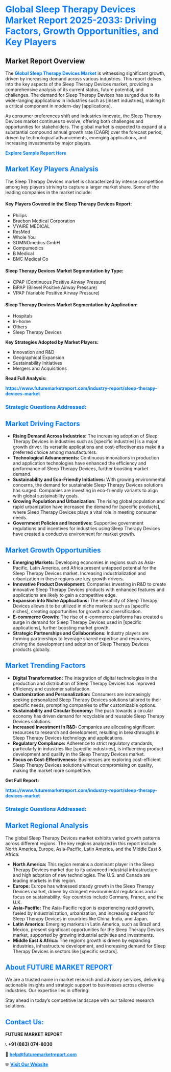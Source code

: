 <h1 style="color: #007BFF;">Global Sleep Therapy Devices Market Report 2025-2033: Driving Factors, Growth Opportunities, and Key Players</h1>

<section id="overview">
<h2>Market Report Overview</h2>
<p>The <a href="https://www.futuremarketreport.com/industry-report/sleep-therapy-devices-market" style="color: #007BFF; text-decoration: none;"><strong>Global Sleep Therapy Devices Market</strong></a> is witnessing significant growth, driven by increasing demand across various industries. This report delves into the key aspects of the Sleep Therapy Devices market, providing a comprehensive analysis of its current status, future potential, and challenges. The demand for Sleep Therapy Devices has surged due to its wide-ranging applications in industries such as [insert industries], making it a critical component in modern-day [applications].</p>
<p>As consumer preferences shift and industries innovate, the Sleep Therapy Devices market continues to evolve, offering both challenges and opportunities for stakeholders. The global market is expected to expand at a substantial compound annual growth rate (CAGR) over the forecast period, driven by technological advancements, emerging applications, and increasing investments by major players.</p>
</section>

<section id="overview">
<p><a href="https://www.futuremarketreport.com/request-sample/reportId=122862" style="color: #007BFF; text-decoration: none;"><strong>Explore Sample Report Here</strong></a></p>
</section>

<section id="key-players">
<h2 style="color: #007BFF;">Market Key Players Analysis</h2>
<p>The Sleep Therapy Devices market is characterized by intense competition among key players striving to capture a larger market share. Some of the leading companies in the market include:</p>
<h4>Key Players Covered in the Sleep Therapy Devices Report:</h4>
<ul><li>Philips</li><li>Braebon Medical Corporation</li><li>VYAIRE MEDICAL</li><li>ResMed</li><li>Whole You</li><li>SOMNOmedics GmbH</li><li>Compumedics</li><li>B Medical</li><li>BMC Medical Co</li></ul>
<h4>Sleep Therapy Devices Market Segmentation by Type:</h4>
<ul><li>CPAP (Continuous Positive Airway Pressure)</li><li>BiPAP (Bilevel Positive Airway Pressure)</li><li>VPAP (Variable Positive Airway Pressure)</li></ul>

<h4>Sleep Therapy Devices Market Segmentation by Application:</h4>
<ul><li>Hospitals</li><li>In-home</li><li>Others</li><li>Sleep Therapy Devices</li></ul>
<p><strong>Key Strategies Adopted by Market Players:</strong></p>
<ul>
<li>Innovation and R&D</li>
<li>Geographical Expansion</li>
<li>Sustainability Initiatives</li>
<li>Mergers and Acquisitions</li>
</ul>
</section>

<section>
<p><strong>Read Full Analysis: </strong></p><a href="https://www.futuremarketreport.com/industry-report/sleep-therapy-devices-market" style="color: #007BFF; text-decoration: none;"><strong>https://www.futuremarketreport.com/industry-report/sleep-therapy-devices-market</strong></a>
<h3 style="color: #007BFF;">Strategic Questions Addressed:</h3>
</section>

<section id="driving-factors">
<h2 style="color: #007BFF;">Market Driving Factors</h2>
<ul>
<li><strong>Rising Demand Across Industries:</strong> The increasing adoption of Sleep Therapy Devices in industries such as [specific industries] is a major growth driver. Its versatile applications and cost-effectiveness make it a preferred choice among manufacturers.</li>
<li><strong>Technological Advancements:</strong> Continuous innovations in production and application technologies have enhanced the efficiency and performance of Sleep Therapy Devices, further boosting market demand.</li>
<li><strong>Sustainability and Eco-Friendly Initiatives:</strong> With growing environmental concerns, the demand for sustainable Sleep Therapy Devices solutions has surged. Companies are investing in eco-friendly variants to align with global sustainability goals.</li>
<li><strong>Growing Population and Urbanization:</strong> The rising global population and rapid urbanization have increased the demand for [specific products], where Sleep Therapy Devices plays a vital role in meeting consumer needs.</li>
<li><strong>Government Policies and Incentives:</strong> Supportive government regulations and incentives for industries using Sleep Therapy Devices have created a conducive environment for market growth.</li>
</ul>
</section>

<section id="growth-opportunities">
<h2 style="color: #007BFF;">Market Growth Opportunities</h2>
<ul>
<li><strong>Emerging Markets:</strong> Developing economies in regions such as Asia-Pacific, Latin America, and Africa present untapped potential for the Sleep Therapy Devices market. Increasing industrialization and urbanization in these regions are key growth drivers.</li>
<li><strong>Innovative Product Development:</strong> Companies investing in R&D to create innovative Sleep Therapy Devices products with enhanced features and applications are likely to gain a competitive edge.</li>
<li><strong>Expansion into Niche Applications:</strong> The versatility of Sleep Therapy Devices allows it to be utilized in niche markets such as [specific niches], creating opportunities for growth and diversification.</li>
<li><strong>E-commerce Growth:</strong> The rise of e-commerce platforms has created a surge in demand for Sleep Therapy Devices used in [specific applications], further boosting market growth.</li>
<li><strong>Strategic Partnerships and Collaborations:</strong> Industry players are forming partnerships to leverage shared expertise and resources, driving the development and adoption of Sleep Therapy Devices products globally.</li>
</ul>
</section>

<section id="trending-factors">
<h2 style="color: #007BFF;">Market Trending Factors</h2>
<ul>
<li><strong>Digital Transformation:</strong> The integration of digital technologies in the production and distribution of Sleep Therapy Devices has improved efficiency and customer satisfaction.</li>
<li><strong>Customization and Personalization:</strong> Consumers are increasingly seeking personalized Sleep Therapy Devices solutions tailored to their specific needs, prompting companies to offer customizable options.</li>
<li><strong>Sustainability and Circular Economy:</strong> The push towards a circular economy has driven demand for recyclable and reusable Sleep Therapy Devices solutions.</li>
<li><strong>Increased Investment in R&D:</strong> Companies are allocating significant resources to research and development, resulting in breakthroughs in Sleep Therapy Devices technology and applications.</li>
<li><strong>Regulatory Compliance:</strong> Adherence to strict regulatory standards, particularly in industries like [specific industries], is influencing product development and quality in the Sleep Therapy Devices market.</li>
<li><strong>Focus on Cost-Effectiveness:</strong> Businesses are exploring cost-efficient Sleep Therapy Devices solutions without compromising on quality, making the market more competitive.</li>
</ul>
</section>

<section>
<p><strong>Get Full Report: </strong></p><a href="https://www.futuremarketreport.com/industry-report/sleep-therapy-devices-market" style="color: #007BFF; text-decoration: none;"><strong>https://www.futuremarketreport.com/industry-report/sleep-therapy-devices-market</strong></a>
<h3 style="color: #007BFF;">Strategic Questions Addressed:</h3>
</section>


<section id="regional-analysis">
<h2 style="color: #007BFF;">Market Regional Analysis</h2>
<p>The global Sleep Therapy Devices market exhibits varied growth patterns across different regions. The key regions analyzed in this report include North America, Europe, Asia-Pacific, Latin America, and the Middle East & Africa:</p>
<ul>
<li><strong>North America:</strong> This region remains a dominant player in the Sleep Therapy Devices market due to its advanced industrial infrastructure and high adoption of new technologies. The U.S. and Canada are leading markets in this region.</li>
<li><strong>Europe:</strong> Europe has witnessed steady growth in the Sleep Therapy Devices market, driven by stringent environmental regulations and a focus on sustainability. Key countries include Germany, France, and the U.K.</li>
<li><strong>Asia-Pacific:</strong> The Asia-Pacific region is experiencing rapid growth, fueled by industrialization, urbanization, and increasing demand for Sleep Therapy Devices in countries like China, India, and Japan.</li>
<li><strong>Latin America:</strong> Emerging markets in Latin America, such as Brazil and Mexico, present significant opportunities for the Sleep Therapy Devices market, supported by growing industrial activities and investments.</li>
<li><strong>Middle East & Africa:</strong> The region’s growth is driven by expanding industries, infrastructure development, and increasing demand for Sleep Therapy Devices in sectors like [specific sectors].</li>
</ul>
</section>

<footer>
<h2 style="color: #007BFF;">About FUTURE MARKET REPORT</h2>
<p>We are a trusted name in market research and advisory services, delivering actionable insights and strategic support to businesses across diverse industries. Our expertise lies in offering:</p>

<p>Stay ahead in today’s competitive landscape with our tailored research solutions.</p>

<h2 style="color: #007BFF;">Contact Us:</h2>
<p><strong>FUTURE MARKET REPORT</strong></p>
<p>📞 <strong>+91 (883) 074-8030</strong></p>
<p>📧 <strong><a href="mailto:help@futuremarketreport.com" style="color: #007BFF;">help@futuremarketreport.com</a></strong></p>
<p>🌐 <strong><a href="https://www.futuremarketreport.com/" style="color: #007BFF;">Visit Our Website</a></strong></p>
</footer>